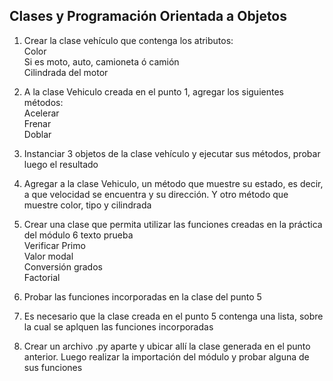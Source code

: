 ## Clases y Programación Orientada a Objetos

1) Crear la clase vehículo que contenga los atributos:<br>
Color<br>
Si es moto, auto, camioneta ó camión<br>
Cilindrada del motor

2) A la clase Vehiculo creada en el punto 1, agregar los siguientes métodos:<br>
Acelerar<br>
Frenar<br>
Doblar<br>

3) Instanciar 3 objetos de la clase vehículo y ejecutar sus métodos, probar luego el resultado

4) Agregar a la clase Vehiculo, un método que muestre su estado, es decir, a que velocidad se encuentra y su dirección. Y otro método que muestre color, tipo y cilindrada

5) Crear una clase que permita utilizar las funciones creadas en la práctica del módulo 6 texto prueba<br>
Verificar Primo<br>
Valor modal<br>
Conversión grados<br>
Factorial<br>

6) Probar las funciones incorporadas en la clase del punto 5

7) Es necesario que la clase creada en el punto 5 contenga una lista, sobre la cual se aplquen las funciones incorporadas

8) Crear un archivo .py aparte y ubicar allí la clase generada en el punto anterior. Luego realizar la importación del módulo y probar alguna de sus funciones
